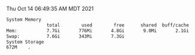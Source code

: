 Thu Oct 14 06:49:35 AM MDT 2021
```bash
System Memory
               total        used        free      shared  buff/cache   available
Mem:           7.7Gi       776Mi       4.8Gi       9.0Mi       2.1Gi       6.6Gi
Swap:          7.6Gi       343Mi       7.3Gi
System Storage
672M	.
```
```bash
